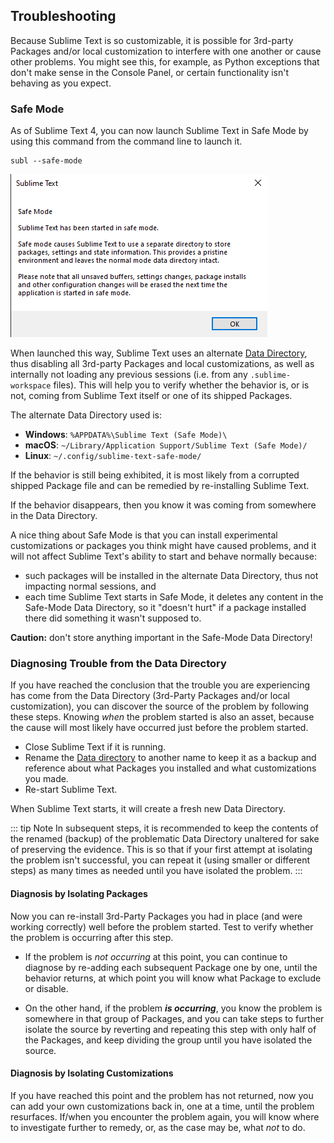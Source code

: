 ## Troubleshooting

Because Sublime Text is so customizable,
it is possible for 3rd-party Packages and/or local customization
to interfere with one another or cause other problems.
You might see this, for example,
as Python exceptions that don't make sense in the Console Panel,
or certain functionality isn't behaving as you expect.

### Safe Mode

As of Sublime Text 4,
you can now launch Sublime Text in Safe Mode
by using this command from the command line to launch it.

    subl --safe-mode

![Safe Mode Announcement](./images/safe_mode_announcement.png)

When launched this way,
Sublime Text uses an alternate [Data Directory](../getting-started/basic-concepts.md#the-data-directory),
thus disabling all 3rd-party Packages and local customizations,
as well as internally not loading any previous sessions
(i.e. from any `.sublime-workspace` files).
This will help you to verify whether the behavior
is, or is not, coming from Sublime Text itself
or one of its shipped Packages.

The alternate Data Directory used is:

* **Windows**: `%APPDATA%\Sublime Text (Safe Mode)\`
* **macOS**: `~/Library/Application Support/Sublime Text (Safe Mode)/`
* **Linux**: `~/.config/sublime-text-safe-mode/`

If the behavior is still being exhibited,
it is most likely from a corrupted shipped Package file
and can be remedied by re-installing Sublime Text.

If the behavior disappears,
then you know it was coming from somewhere in the Data Directory.

A nice thing about Safe Mode is
that you can install experimental customizations or packages you think might have caused problems,
and it will not affect Sublime Text's ability
to start and behave normally because:

- such packages will be installed in the alternate Data Directory,
  thus not impacting normal sessions, and
- each time Sublime Text starts in Safe Mode,
  it deletes any content in the Safe-Mode Data Directory,
  so it "doesn't hurt" if a package installed there
  did something it wasn't supposed to.

**Caution:**  don't store anything important in the Safe-Mode Data Directory!

### Diagnosing Trouble from the Data Directory

If you have reached the conclusion
that the trouble you are experiencing has come from the Data Directory
(3rd-Party Packages and/or local customization),
you can discover the source of the problem by following these steps.
Knowing *when* the problem started is also an asset,
because the cause will most likely have occurred
just before the problem started.

- Close Sublime Text if it is running.
- Rename the [Data directory][] to another name
  to keep it as a backup and reference about
  what Packages you installed and what customizations you made.
- Re-start Sublime Text.

[Data directory]: ../getting-started/basic-concepts.md#the-data-directory

When Sublime Text starts, it will create a fresh new Data Directory.

::: tip Note
In subsequent steps,
it is recommended to keep the contents of the renamed (backup) of the problematic Data Directory unaltered
for sake of preserving the evidence.
This is so that if your first attempt at isolating the problem isn't successful,
you can repeat it
(using smaller or different steps)
as many times as needed
until you have isolated the problem.
:::

#### Diagnosis by Isolating Packages

Now you can re-install 3rd-Party Packages you had in place
(and were working correctly)
well before the problem started.
Test to verify whether the problem is occurring after this step.

- If the problem is *not occurring* at this point,
  you can continue to diagnose
  by re-adding each subsequent Package one by one,
  until the behavior returns,
  at which point you will know what Package to exclude or disable.

- On the other hand,
  if the problem ***is occurring***,
  you know the problem is somewhere in that group of Packages,
  and you can take steps to further isolate the source
  by reverting and repeating this step with only half of the Packages,
  and keep dividing the group until you have isolated the source.

#### Diagnosis by Isolating Customizations

If you have reached this point
and the problem has not returned,
now you can add your own customizations back in,
one at a time,
until the problem resurfaces.
If/when you encounter the problem again,
you will know where to investigate further to remedy,
or, as the case may be, what *not* to do.


